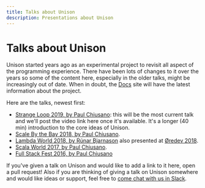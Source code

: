 ```yaml
---
title: Talks about Unison
description: Presentations about Unison
---
```


# Talks about Unison

Unison started years ago as an experimental project to revisit all aspect of the programming experience. There have been lots of changes to it over the years so some of the content here, especially in the older talks, might be increasingly out of date. When in doubt, the [Docs](/docs) site will have the latest information about the project.

Here are the talks, newest first:

* [Strange Loop 2019, by Paul Chiusano](https://www.thestrangeloop.com/2019/unison-a-new-distributed-programming-language.html): this will be the most current talk and we'll post the video link here once it's available. It's a longer (40 min) introduction to the core ideas of Unison.
* [Scale By the Bay 2018, by Paul Chiusano](https://www.youtube.com/watch?v=v7L-5AQQkbM).
* [Lambda World 2018, by Rúnar Bjarnason](https://www.youtube.com/watch?v=rp_Eild1aq8) also presented at [Øredev 2018](https://vimeo.com/311512465).
* [Scala World 2017, by Paul Chiusano](https://www.youtube.com/watch?v=knqlWboqf_U).
* [Full Stack Fest 2016, by Paul Chiusano](https://www.youtube.com/watch?v=f6yA3t0dO-k)

If you've given a talk on Unison and would like to add a link to it here, open a pull request! Also if you are thinking of giving a talk on Unison somewhere and would like ideas or support, feel free to [come chat with us in Slack](/community).
